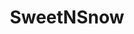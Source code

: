 ---
path: "/eats/sweetnsnow"
title: "SweetNSnow"
image: "https://res.cloudinary.com/tpage99/image/upload/v1586830151/local417eats/local417eatslogo.png"
orderops: ["curbside"]
category: "eats"
hours: "1pm-8pm every day"
eatsType: "Ice Cream"
website: "https://www.facebook.com/Sweetnsnow-111006737026674"
facebook: "https://www.facebook.com/Sweetnsnow-111006737026674"
address: "2040 S GLENSTONE AVENUE Springfield, Missouri 65804"
phone: "4175019179"
tags: ["ice cream", "bubble tea", "shaved ice"]
---